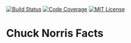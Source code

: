 [![Build Status](https://app.bitrise.io/app/e26f64bbf0cb8d28/status.svg?token=FZ7LO_Dr3gxWUiMjPRXTDg&branch=master)](https://app.bitrise.io/app/e26f64bbf0cb8d28) 
[![Code Coverage](https://codecov.io/gh/adrielcafe/ChuckNorrisFacts/branch/master/graph/badge.svg)](https://codecov.io/gh/adrielcafe/ChuckNorrisFacts) 
[![MIT License](https://img.shields.io/badge/License-MIT-yellow.svg)](https://opensource.org/licenses/MIT) 

# Chuck Norris Facts
